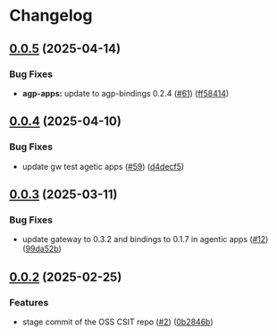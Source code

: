 # Changelog

## [0.0.5](https://github.com/agntcy/csit/compare/agentic-apps-v0.0.4...agentic-apps-v0.0.5) (2025-04-14)


### Bug Fixes

* **agp-apps:** update to agp-bindings 0.2.4 ([#61](https://github.com/agntcy/csit/issues/61)) ([ff58414](https://github.com/agntcy/csit/commit/ff584144e51adf872b22382d36bc5fc918cda224))

## [0.0.4](https://github.com/agntcy/csit/compare/agentic-apps-v0.0.3...agentic-apps-v0.0.4) (2025-04-10)


### Bug Fixes

* update gw test agetic apps ([#59](https://github.com/agntcy/csit/issues/59)) ([d4decf5](https://github.com/agntcy/csit/commit/d4decf56b99cedfad9c44fa44eacb39f9967ed7f))

## [0.0.3](https://github.com/agntcy/csit/compare/agentic-apps-v0.0.2...agentic-apps-v0.0.3) (2025-03-11)


### Bug Fixes

* update gateway to 0.3.2 and bindings to 0.1.7 in agentic apps ([#12](https://github.com/agntcy/csit/issues/12)) ([99da52b](https://github.com/agntcy/csit/commit/99da52bd1a49ccd428ab6e2b783c45689c7bc27a))

## [0.0.2](https://github.com/agntcy/csit/compare/agentic-apps-v0.0.1...agentic-apps-v0.0.2) (2025-02-25)


### Features

* stage commit of the OSS CSIT repo ([#2](https://github.com/agntcy/csit/issues/2)) ([0b2846b](https://github.com/agntcy/csit/commit/0b2846b033e96aa125bec459b1875bc5fa985904))
